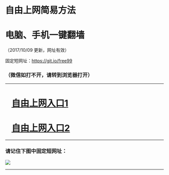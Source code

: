 ﻿# 自由上网简易方法

# 电脑、手机一键翻墙

（2017/10/09 更新，网址有效）

固定短网址：https://git.io/free99

### （微信如打不开，请转到浏览器打开）


***





# &nbsp;&nbsp; <a href="http://ft316319927.fwq-tz-1001.info/fwqtz01.html?t=1009001283 " target="_blank">自由上网入口1</a>
# &nbsp;&nbsp; <a href="http://ft618520643.fwq-tz-1002.info/fwqtz02.html?t=100900111981 " target="_blank">自由上网入口2</a>
***

### 请记住下图中固定短网址：

<img src="https://s3-us-west-2.amazonaws.com/fwq-1001/yjfq-20170905okok.png" /> 


***

